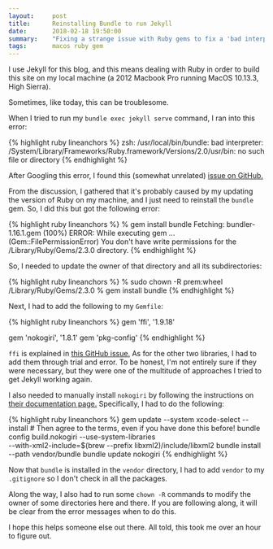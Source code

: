```yaml
---
layout:     post
title:      Reinstalling Bundle to run Jekyll
date:       2018-02-18 19:50:00
summary:    "Fixing a strange issue with Ruby gems to fix a 'bad interpreter' error"
tags:       macos ruby gem
---
```


I use Jekyll for this blog, and this means dealing with Ruby in order to build this site on my local machine (a 2012 Macbook Pro running MacOS 10.13.3, High Sierra).

Sometimes, like today, this can be troublesome.

When I tried to run my `bundle exec jekyll serve` command, I ran into this error:

{% highlight ruby lineanchors %}
zsh: /usr/local/bin/bundle: bad interpreter: /System/Library/Frameworks/Ruby.framework/Versions/2.0/usr/bin: no such file or directory
{% endhighlight %}

After Googling this error, I found this (somewhat unrelated) [issue on GitHub.](https://github.com/CocoaPods/CocoaPods/issues/6778)

From the discussion, I gathered that it's probably caused by my updating the version of Ruby on my machine, and I just need to reinstall the `bundle` gem. So, I did this but got the following error:

{% highlight ruby lineanchors %}
% gem install bundle
Fetching: bundler-1.16.1.gem (100%)
ERROR:  While executing gem ... (Gem::FilePermissionError)
    You don't have write permissions for the /Library/Ruby/Gems/2.3.0 directory.
{% endhighlight %}

So, I needed to update the owner of that directory and all its subdirectories:

{% highlight ruby lineanchors %}
% sudo chown -R prem:wheel /Library/Ruby/Gems/2.3.0
% gem install bundle
{% endhighlight %}

Next, I had to add the following to my `Gemfile`:

{% highlight ruby lineanchors %}
gem 'ffi', '1.9.18'

gem 'nokogiri', '1.8.1'
gem 'pkg-config'
{% endhighlight %}

`ffi` is explained in [this GitHub issue.](https://github.com/ffi/ffi/issues/608#issuecomment-364335111) As for the other two libraries, I had to add them through trial and error. To be honest, I'm not entirely sure if they were necessary, but they were one of the multitude of approaches I tried to get Jekyll working again.

I also needed to manually install `nokogiri` by following the instructions on [their documentation page.](http://www.nokogiri.org/tutorials/installing_nokogiri.html) Specifically, I had to do the following:

{% highlight ruby lineanchors %}
gem update --system
xcode-select --install # Then agree to the terms, even if you have done this before!
bundle config build.nokogiri --use-system-libraries \
  --with-xml2-include=$(brew --prefix libxml2)/include/libxml2
bundle install --path vendor/bundle
bundle update nokogiri
{% endhighlight %}

Now that `bundle` is installed in the `vendor` directory, I had to add `vendor` to my `.gitignore` so I don't check in all the packages.

Along the way, I also had to run some `chown -R` commands to modify the owner of some directories here and there. If you are following along, it will be clear from the error messages when to do this.

I hope this helps someone else out there. All told, this took me over an hour to figure out.